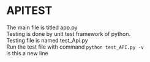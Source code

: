 # APITEST
The main file is titled app.py  
Testing is done by unit test framework of python.  
Testing file is named test_Api.py  
Run the test file with command `python test_API.py -v`  
is this a new line  
